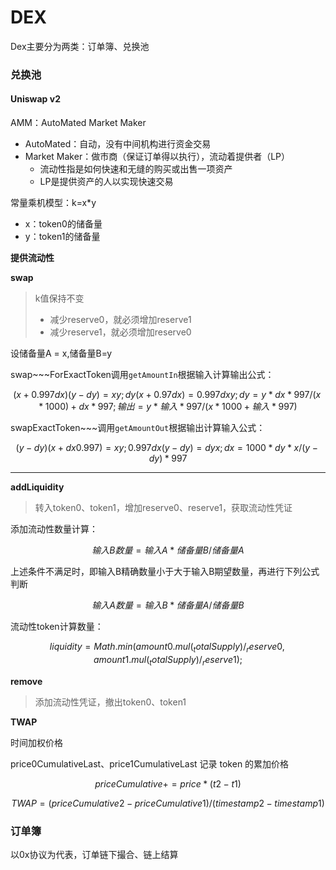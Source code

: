 # DEX

Dex主要分为两类：订单簿、兑换池

### 兑换池

#### Uniswap v2

AMM：AutoMated Market Maker

* AutoMated：自动，没有中间机构进行资金交易
* Market Maker：做市商（保证订单得以执行），流动着提供者（LP）
  * 流动性指是如何快速和无缝的购买或出售一项资产
  * LP是提供资产的人以实现快速交易

常量乘机模型：k=x\*y

* x：token0的储备量
* y：token1的储备量

**提供流动性**

**swap**

> k值保持不变
>
> * 减少reserve0，就必须增加reserve1
> * 减少reserve1，就必须增加reserve0

设储备量A = x,储备量B=y

swap\~\~\~ForExactToken调用`getAmountIn`根据输入计算输出公式：

$$
(x + 0.997dx)(y - dy) = xy; dy(x + 0.97dx) = 0.997dxy; dy = y * dx * 997 / (x * 1000) + dx * 997; 输出 = y * 输入 * 997 / (x * 1000 + 输入 * 997)
$$

swapExactToken\~\~\~调用`getAmountOut`根据输出计算输入公式：

$$
(y - dy)(x + dx0.997) = xy; 0.997dx(y - dy) = dyx; dx = 1000 * dy * x / (y - dy) * 997
$$

***

**addLiquidity**

> 转入token0、token1，增加reserve0、reserve1，获取流动性凭证

添加流动性数量计算：

$$
输入B数量 = 输入A * 储备量B / 储备量A
$$

上述条件不满足时，即输入B精确数量小于大于输入B期望数量，再进行下列公式判断

$$
输入A数量 = 输入B * 储备量A / 储备量B
$$

流动性token计算数量：

$$
liquidity = Math.min(amount0.mul(_totalSupply) / _reserve0, amount1.mul(_totalSupply) / _reserve1);
$$

**remove**

> 添加流动性凭证，撤出token0、token1

**TWAP**

时间加权价格

price0CumulativeLast、price1CumulativeLast 记录 token 的累加价格

$$
priceCumulative += price * (t2 - t1)
$$

$$
TWAP = (priceCumulative2 - priceCumulative1) / (timestamp2 - timestamp1)
$$

### 订单簿

以0x协议为代表，订单链下撮合、链上结算
